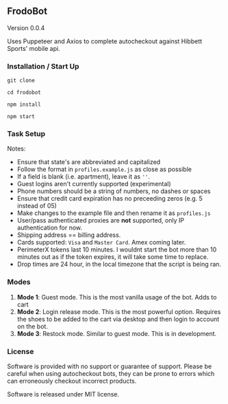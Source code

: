 ## FrodoBot

Version 0.0.4

Uses Puppeteer and Axios to complete autocheckout against Hibbett Sports' mobile api.


### Installation / Start Up

`git clone`

`cd frodobot`

`npm install`

`npm start`


### Task Setup

Notes:

* Ensure that state's are abbreviated and capitalized
* Follow the format in  `profiles.example.js` as close as possible
* If a field is blank (i.e. apartment), leave it as `''`.
* Guest logins aren't currently supported (experimental)
* Phone numbers should be a string of numbers, no dashes or spaces
* Ensure that credit card expiration has no preceeding zeros (e.g. 5 instead of 05)
* Make changes to the example file and then rename it as `profiles.js`
* User/pass authenticated proxies are **not** supported, only IP authentication for now.
* Shipping address == billing address.
* Cards supported: `Visa` and `Master Card`. Amex coming later.
* PerimeterX tokens last 10 minutes. I wouldnt start the bot more than 10 minutes out as if the token expires, it will take some time to replace.
* Drop times are 24 hour, in the local timezone that the script is being ran.


### Modes

1) **Mode 1**: Guest mode. This is the most vanilla usage of the bot. Adds to cart
2) **Mode 2**: Login release mode. This is the most powerful option. Requires the shoes to be added to the cart via desktop and then login to account on the bot.
3) **Mode 3**: Restock mode. Similar to guest mode. This is in development.

### License

Software is provided with no support or guarantee of support. 
Please be careful when using autocheckout bots, they can be prone to errors which can
erroneously checkout incorrect products.

Software is released under MIT license.